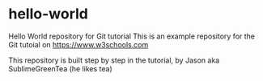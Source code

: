 # hello-world
Hello World repository for Git tutorial
This is an example repository for the Git tutoial on https://www.w3schools.com

This repository is built step by step in the tutorial, by Jason aka SublimeGreenTea (he likes tea)
